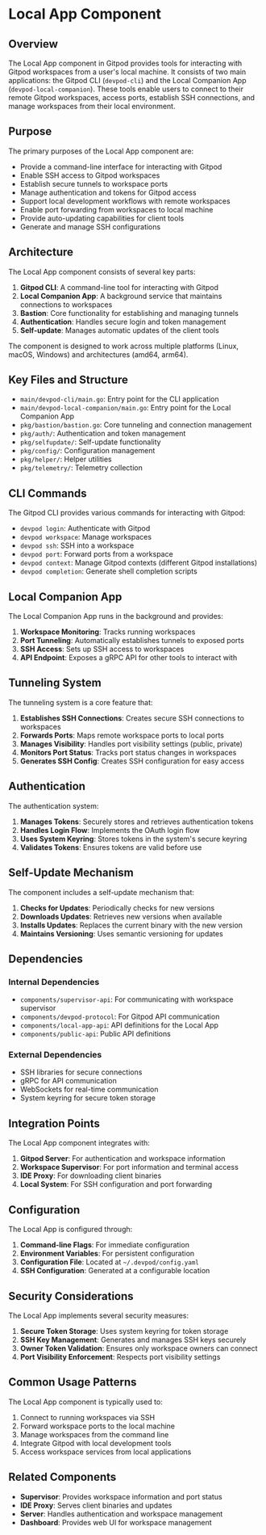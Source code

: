 # Local App Component

## Overview

The Local App component in Gitpod provides tools for interacting with Gitpod workspaces from a user's local machine. It consists of two main applications: the Gitpod CLI (`devpod-cli`) and the Local Companion App (`devpod-local-companion`). These tools enable users to connect to their remote Gitpod workspaces, access ports, establish SSH connections, and manage workspaces from their local environment.

## Purpose

The primary purposes of the Local App component are:
- Provide a command-line interface for interacting with Gitpod
- Enable SSH access to Gitpod workspaces
- Establish secure tunnels to workspace ports
- Manage authentication and tokens for Gitpod access
- Support local development workflows with remote workspaces
- Enable port forwarding from workspaces to local machine
- Provide auto-updating capabilities for client tools
- Generate and manage SSH configurations

## Architecture

The Local App component consists of several key parts:

1. **Gitpod CLI**: A command-line tool for interacting with Gitpod
2. **Local Companion App**: A background service that maintains connections to workspaces
3. **Bastion**: Core functionality for establishing and managing tunnels
4. **Authentication**: Handles secure login and token management
5. **Self-update**: Manages automatic updates of the client tools

The component is designed to work across multiple platforms (Linux, macOS, Windows) and architectures (amd64, arm64).

## Key Files and Structure

- `main/devpod-cli/main.go`: Entry point for the CLI application
- `main/devpod-local-companion/main.go`: Entry point for the Local Companion App
- `pkg/bastion/bastion.go`: Core tunneling and connection management
- `pkg/auth/`: Authentication and token management
- `pkg/selfupdate/`: Self-update functionality
- `pkg/config/`: Configuration management
- `pkg/helper/`: Helper utilities
- `pkg/telemetry/`: Telemetry collection

## CLI Commands

The Gitpod CLI provides various commands for interacting with Gitpod:

- `devpod login`: Authenticate with Gitpod
- `devpod workspace`: Manage workspaces
- `devpod ssh`: SSH into a workspace
- `devpod port`: Forward ports from a workspace
- `devpod context`: Manage Gitpod contexts (different Gitpod installations)
- `devpod completion`: Generate shell completion scripts

## Local Companion App

The Local Companion App runs in the background and provides:

1. **Workspace Monitoring**: Tracks running workspaces
2. **Port Tunneling**: Automatically establishes tunnels to exposed ports
3. **SSH Access**: Sets up SSH access to workspaces
4. **API Endpoint**: Exposes a gRPC API for other tools to interact with

## Tunneling System

The tunneling system is a core feature that:

1. **Establishes SSH Connections**: Creates secure SSH connections to workspaces
2. **Forwards Ports**: Maps remote workspace ports to local ports
3. **Manages Visibility**: Handles port visibility settings (public, private)
4. **Monitors Port Status**: Tracks port status changes in workspaces
5. **Generates SSH Config**: Creates SSH configuration for easy access

## Authentication

The authentication system:

1. **Manages Tokens**: Securely stores and retrieves authentication tokens
2. **Handles Login Flow**: Implements the OAuth login flow
3. **Uses System Keyring**: Stores tokens in the system's secure keyring
4. **Validates Tokens**: Ensures tokens are valid before use

## Self-Update Mechanism

The component includes a self-update mechanism that:

1. **Checks for Updates**: Periodically checks for new versions
2. **Downloads Updates**: Retrieves new versions when available
3. **Installs Updates**: Replaces the current binary with the new version
4. **Maintains Versioning**: Uses semantic versioning for updates

## Dependencies

### Internal Dependencies
- `components/supervisor-api`: For communicating with workspace supervisor
- `components/devpod-protocol`: For Gitpod API communication
- `components/local-app-api`: API definitions for the Local App
- `components/public-api`: Public API definitions

### External Dependencies
- SSH libraries for secure connections
- gRPC for API communication
- WebSockets for real-time communication
- System keyring for secure token storage

## Integration Points

The Local App component integrates with:
1. **Gitpod Server**: For authentication and workspace information
2. **Workspace Supervisor**: For port information and terminal access
3. **IDE Proxy**: For downloading client binaries
4. **Local System**: For SSH configuration and port forwarding

## Configuration

The Local App is configured through:

1. **Command-line Flags**: For immediate configuration
2. **Environment Variables**: For persistent configuration
3. **Configuration File**: Located at `~/.devpod/config.yaml`
4. **SSH Configuration**: Generated at a configurable location

## Security Considerations

The Local App implements several security measures:

1. **Secure Token Storage**: Uses system keyring for token storage
2. **SSH Key Management**: Generates and manages SSH keys securely
3. **Owner Token Validation**: Ensures only workspace owners can connect
4. **Port Visibility Enforcement**: Respects port visibility settings

## Common Usage Patterns

The Local App component is typically used to:
1. Connect to running workspaces via SSH
2. Forward workspace ports to the local machine
3. Manage workspaces from the command line
4. Integrate Gitpod with local development tools
5. Access workspace services from local applications

## Related Components

- **Supervisor**: Provides workspace information and port status
- **IDE Proxy**: Serves client binaries and updates
- **Server**: Handles authentication and workspace management
- **Dashboard**: Provides web UI for workspace management
